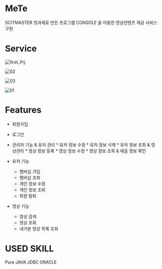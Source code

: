 # MeTe
SCITMASTER 첫과제로 만든 프로그램 CONSOLE 을 이용한 영상컨텐츠 제공 서비스 구현 

# Service
![first_Prj](https://user-images.githubusercontent.com/45669039/104808568-8fd67780-582a-11eb-9834-1f60df2a151f.JPG)

![02](https://user-images.githubusercontent.com/45669039/104808562-864d0f80-582a-11eb-938c-ec7c442bf72c.png)

![03](https://user-images.githubusercontent.com/45669039/104808563-877e3c80-582a-11eb-87b8-7249d7740ea8.png)

![01](https://user-images.githubusercontent.com/45669039/104808565-8816d300-582a-11eb-8153-efad92f73352.png)

# Features
* 회원가입

* 로그인

* 관리자 기능
    & 유저 관리
      * 유저 정보 수정
      * 유저 정보 삭제
      * 유저 정보 조회
    & 영상관리
      * 영상 정보 등록
      * 영상 정보 수정
      * 영상 정보 조회
    & 매출 정보 확인 
* 유저 기능
  * 멤버십 가입
  * 멤버십 조회
  * 개인 정보 수정
  * 개인 정보 조회
  * 회원 탈퇴
* 영상 기능
  * 영상 검색
  * 영상 조회
  * 내가본 영상 목록 조회
  
  
# USED SKILL
  Pure JAVA 
  JDBC 
  ORACLE
